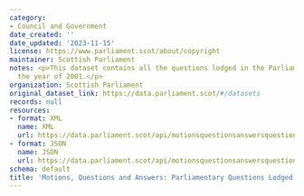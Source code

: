 ```yaml
---
category:
- Council and Government
date_created: ''
date_updated: '2023-11-15'
license: https://www.parliament.scot/about/copyright
maintainer: Scottish Parliament
notes: <p>This dataset contains all the questions lodged in the Parliament during
  the year of 2001.</p>
organization: Scottish Parliament
original_dataset_link: https://data.parliament.scot/#/datasets
records: null
resources:
- format: XML
  name: XML
  url: https://data.parliament.scot/api/motionsquestionsanswersquestions?year=2001
- format: JSON
  name: JSON
  url: https://data.parliament.scot/api/motionsquestionsanswersquestions?year=2001
schema: default
title: 'Motions, Questions and Answers: Parliamentary Questions Lodged (2001)'
---
```

